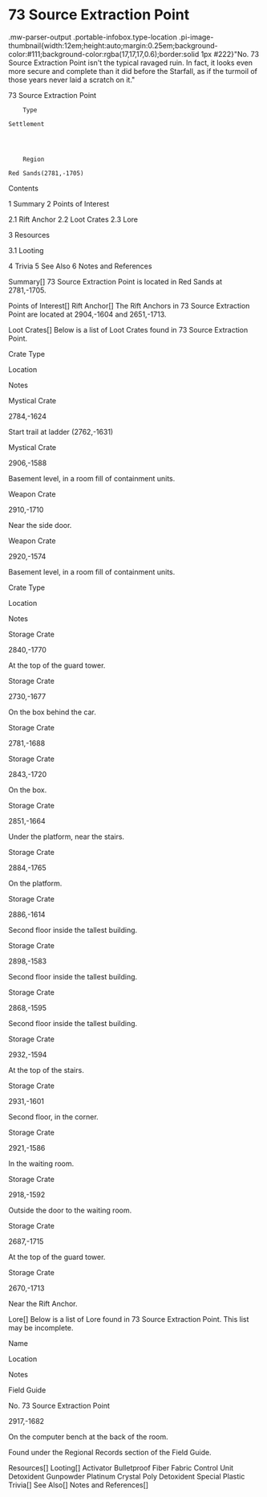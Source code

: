 # 73 Source Extraction Point

.mw-parser-output .portable-infobox.type-location .pi-image-thumbnail{width:12em;height:auto;margin:0.25em;background-color:#111;background-color:rgba(17,17,17,0.6);border:solid 1px #222}"No. 73 Source Extraction Point isn't the typical ravaged ruin. In fact, it looks even more secure and complete than it did before the Starfall, as if the turmoil of those years never laid a scratch on it."

73 Source Extraction Point

	

	
		Type
	
	Settlement



	
		Region
	
	Red Sands(2781,-1705)




Contents

1 Summary
2 Points of Interest

2.1 Rift Anchor
2.2 Loot Crates
2.3 Lore


3 Resources

3.1 Looting


4 Trivia
5 See Also
6 Notes and References



Summary[]
73 Source Extraction Point is located in Red Sands at 2781,-1705.

Points of Interest[]
Rift Anchor[]
The Rift Anchors in 73 Source Extraction Point are located at 2904,-1604 and 2651,-1713.

Loot Crates[]
Below is a list of Loot Crates found in 73 Source Extraction Point.



Crate Type

Location

Notes


Mystical Crate

2784,-1624

Start trail at ladder (2762,-1631)


Mystical Crate

2906,-1588

Basement level, in a room fill of containment units.


Weapon Crate

2910,-1710

Near the side door.


Weapon Crate

2920,-1574

Basement level, in a room fill of containment units.






Crate Type

Location

Notes


Storage Crate

2840,-1770

At the top of the guard tower.


Storage Crate

2730,-1677

On the box behind the car.


Storage Crate

2781,-1688




Storage Crate

2843,-1720

On the box.


Storage Crate

2851,-1664

Under the platform, near the stairs.


Storage Crate

2884,-1765

On the platform.


Storage Crate

2886,-1614

Second floor inside the tallest building.


Storage Crate

2898,-1583

Second floor inside the tallest building.


Storage Crate

2868,-1595

Second floor inside the tallest building.


Storage Crate

2932,-1594

At the top of the stairs.


Storage Crate

2931,-1601

Second floor, in the corner.


Storage Crate

2921,-1586

In the waiting room.


Storage Crate

2918,-1592

Outside the door to the waiting room.


Storage Crate

2687,-1715

At the top of the guard tower.


Storage Crate

2670,-1713

Near the Rift Anchor.


Lore[]
Below is a list of Lore found in 73 Source Extraction Point. This list may be incomplete.



Name

Location

Notes

Field Guide


No. 73 Source Extraction Point

2917,-1682

On the computer bench at the back of the room.

Found under the Regional Records section of the Field Guide.


Resources[]
Looting[]
Activator
Bulletproof Fiber Fabric
Control Unit
Detoxident
Gunpowder
Platinum Crystal
Poly Detoxident
Special Plastic
Trivia[]
See Also[]
Notes and References[]
